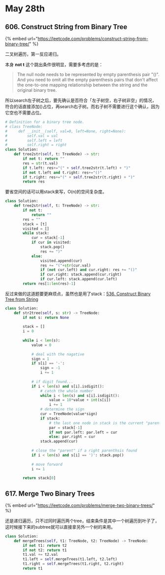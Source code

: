 # May 28th

## 606. Construct String from Binary Tree

{% embed url="https://leetcode.com/problems/construct-string-from-binary-tree/" %}

二叉树遍历，第一反应递归。

本身 **not t** 这个跳出条件很明显，需要多考虑的是：

> The null node needs to be represented by empty parenthesis pair "\(\)". And you need to omit all the empty parenthesis pairs that don't affect the one-to-one mapping relationship between the string and the original binary tree.

所以search左子树之后，要先确认是否符合「左子树空，右子树非空」的情况，符合的话直接添加\(\)占位，再search右子树。而右子树不需要进行这个确认，因为它空也不需要占位。

```python
# Definition for a binary tree node.
# class TreeNode:
#     def __init__(self, val=0, left=None, right=None):
#         self.val = val
#         self.left = left
#         self.right = right
class Solution:
    def tree2str(self, t: TreeNode) -> str:
        if not t: return ""
        res = str(t.val)
        if t.left: res+="(" + self.tree2str(t.left) + ")"
        if not t.left and t.right: res+="()"    
        if t.right: res+="(" + self.tree2str(t.right) + ")"
        return res
```

要省空间的话可以用stack来写，O\(n\)的空间复杂度。

```python
class Solution:
    def tree2str(self, t: TreeNode) -> str:
        if not t:
            return ""
        res = ""
        stack = [t]
        visited = []
        while stack:
            cur = stack[-1]
            if cur in visited:
                stack.pop()
                res += ")"
            else:
                visited.append(cur)
                res += "("+str(cur.val)
                if (not cur.left) and cur.right: res += "()"
                if cur.right: stack.append(cur.right)
                if cur.left: stack.append(cur.left)
        return res[1:len(res)-1]
```

反过来做的这道题要更麻烦点，虽然也是用了stack：[536. Construct Binary Tree from String](https://leetcode.com/problems/construct-binary-tree-from-string/)

```python
class Solution:
    def str2tree(self, s: str) -> TreeNode:
        if not s: return None
		
        stack = []
        i = 0
		
        while i < len(s):
			value = 0
			
			# deal with the nagative
            sign = 1    
            if s[i] == '-': 
                sign = -1
                i += 1
			
			# if digit found...	
            if i < len(s) and s[i].isdigit():
			    # catch the whole number
                while i < len(s) and s[i].isdigit():
                    value = 10*value + int(s[i])
                    i += 1
				# determine the sign
                cur = TreeNode(value*sign)
                if stack:
				    # the last one node in stack is the current "parent"
                    par = stack[-1]
                    if not par.left: par.left = cur
                    else: par.right = cur
                stack.append(cur)
				
			# close the "parent" if a right parenthsis found 
            if i < len(s) and s[i] == ')': stack.pop()
			
			# move forward
            i += 1
			
        return stack[0]
```

## 617. Merge Two Binary Trees

{% embed url="https://leetcode.com/problems/merge-two-binary-trees/" %}

还是递归遍历，只不过同时遍历两个tree，结束条件是其中一个树遍历到叶子了，这时候接下来的subtree就可以直接拿另外一个树的来用。

```python
class Solution:
    def mergeTrees(self, t1: TreeNode, t2: TreeNode) -> TreeNode:
        if not t1: return t2
        if not t2: return t1
        t1.val += t2.val
        t1.left = self.mergeTrees(t1.left, t2.left)
        t1.right = self.mergeTrees(t1.right, t2.right)
        return t1
```

